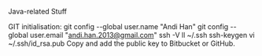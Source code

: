 Java-related Stuff

GIT initialisation:
git config --global user.name "Andi Han"
git config --global user.email "andi.han.2013@gmail.com"
ssh -V
ll ~/.ssh
ssh-keygen
vi ~/.ssh/id_rsa.pub
Copy and add the public key to Bitbucket or GitHub.

